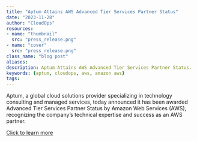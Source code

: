 ```yaml
---
title: "Aptum Attains AWS Advanced Tier Services Partner Status"
date: "2023-11-28"
author: "CloudOps"
resources:
- name: "thumbnail"
  src: "press_release.png"
- name: "cover"
  src: "press_release.png"
class_name: "blog post"
aliases:
description: Aptum Attains AWS Advanced Tier Services Partner Status.
keywords: {aptum, cloudops, aws, amazon aws}
tags:
---
```


Aptum, a global cloud solutions provider specializing in technology consulting and managed services, today announced it has been awarded Advanced Tier Services Partner Status by Amazon Web Services (AWS), recognizing the company’s technical expertise and success as an AWS partner.

<a href="https://aptum.com/newsroom/aptum-attains-aws-advanced-tier-services-partner-status/" target="_blank">Click to learn more</a>